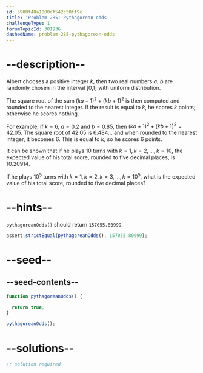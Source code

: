 ```yaml
---
id: 5900f48a1000cf542c50ff9c
title: 'Problem 285: Pythagorean odds'
challengeType: 1
forumTopicId: 301936
dashedName: problem-285-pythagorean-odds
---
```


# --description--

Albert chooses a positive integer $k$, then two real numbers $a$, $b$ are randomly chosen in the interval [0,1] with uniform distribution.

The square root of the sum ${(ka + 1)}^2 + {(kb + 1)}^2$ is then computed and rounded to the nearest integer. If the result is equal to $k$, he scores $k$ points; otherwise he scores nothing.

For example, if $k = 6$, $a = 0.2$ and $b = 0.85$, then ${(ka + 1)}^2 + {(kb + 1)}^2 = 42.05$. The square root of 42.05 is 6.484... and when rounded to the nearest integer, it becomes 6. This is equal to $k$, so he scores 6 points.

It can be shown that if he plays 10 turns with $k = 1, k = 2, \ldots, k = 10$, the expected value of his total score, rounded to five decimal places, is 10.20914.

If he plays ${10}^5$ turns with $k = 1, k = 2, k = 3, \ldots, k = {10}^5$, what is the expected value of his total score, rounded to five decimal places?

# --hints--

`pythagoreanOdds()` should return `157055.80999`.

```js
assert.strictEqual(pythagoreanOdds(), 157055.80999);
```

# --seed--

## --seed-contents--

```js
function pythagoreanOdds() {

  return true;
}

pythagoreanOdds();
```

# --solutions--

```js
// solution required
```
